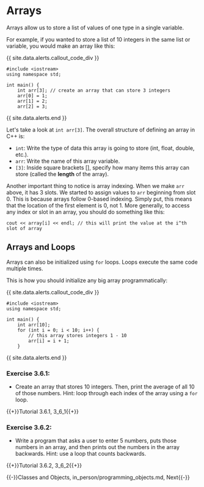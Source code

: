 # Arrays

Arrays allow us to store a list of values of one type in a single variable.

For example, if you wanted to store a list of 10 integers in the same list or variable, you would make an array like this:

{{ site.data.alerts.callout_code_div }}
```
#include <iostream>
using namespace std;

int main() {
    int arr[3]; // create an array that can store 3 integers
    arr[0] = 1;
    arr[1] = 2;
    arr[2] = 3;
```
{{ site.data.alerts.end }}

Let's take a look at `int arr[3]`. The overall structure of defining an array in C++ is:

* `int`: Write the type of data this array is going to store (int, float, double, etc.).
* `arr`: Write the name of this array variable.
* `[3]`: Inside square brackets [], specify how many items this array can store (called the **length** of the array).


Another important thing to notice is array indexing. When we make `arr` above, it has 3 slots. We started to assign values to `arr` beginning from slot 0. This is because arrays follow 0-based indexing. Simply put, this means that the location of the first element is 0, not 1. More generally, to access any index or slot in an array, you should do something like this:

```
cout << array[i] << endl; // this will print the value at the i^th slot of array

```


## Arrays and Loops

Arrays can also be initialized using `for` loops. Loops execute the same code multiple times.

This is how you should initialize any big array programmatically:

{{ site.data.alerts.callout_code_div }}
```
#include <iostream>
using namespace std;

int main() {
    int arr[10];
    for (int i = 0; i < 10; i++) {
        // this array stores integers 1 - 10
        arr[i] = i + 1;
    }
```
{{ site.data.alerts.end }}


### Exercise 3.6.1:

- Create an array that stores 10 integers. Then, print the average of all 10 of those numbers. Hint: loop through each index of the array using a `for` loop.

{{+}}Tutorial 3.6.1, 3_6_1{{+}}


### Exercise 3.6.2:

- Write a program that asks a user to enter 5 numbers, puts those numbers in an array, and then prints out the numbers in the array backwards. Hint: use a loop that counts backwards.

{{+}}Tutorial 3.6.2, 3_6_2{{+}}

{{-}}Classes and Objects, in_person/programming_objects.md, Next{{-}}
